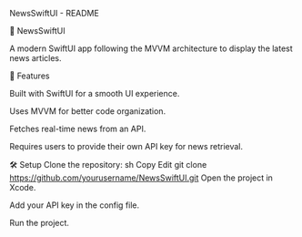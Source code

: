 NewsSwiftUI - README

📰 NewsSwiftUI

A modern SwiftUI app following the MVVM architecture to display the latest news articles.

📌 Features

Built with SwiftUI for a smooth UI experience.

Uses MVVM for better code organization.

Fetches real-time news from an API.

Requires users to provide their own API key for news retrieval.

🛠️ Setup
Clone the repository:
sh
Copy
Edit
git clone https://github.com/yourusername/NewsSwiftUI.git
Open the project in Xcode.

Add your API key in the config file.

Run the project.
